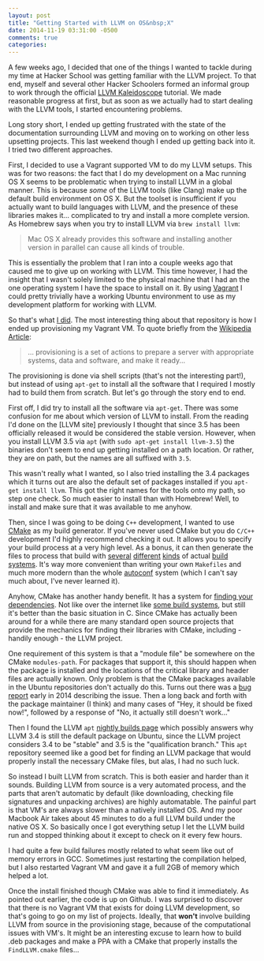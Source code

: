 ```yaml
---
layout: post
title: "Getting Started with LLVM on OS&nbsp;X"
date: 2014-11-19 03:31:00 -0500
comments: true
categories:
---
```


A few weeks ago, I decided that one of the things I wanted to tackle
during my time at Hacker School was getting familiar with the LLVM
project. To that end, myself and several other Hacker Schoolers formed
an informal group to work through the official
[LLVM Kaleidoscope][llvmkal] tutorial. We made reasonable progress at
first, but as soon as we actually had to start dealing with the LLVM
tools, I started encountering problems.

[llvmkal]: http://llvm.org/releases/3.5.0/docs/tutorial/index.html

Long story short, I ended up getting frustrated with the state of the
documentation surrounding LLVM and moving on to working on other less
upsetting projects. This last weekend though I ended up getting back
into it. I tried two different approaches.

<!--more-->


First, I decided to use a Vagrant supported VM to do my LLVM
setups. This was for two reasons: the fact that I do my development on
a Mac running OS X seems to be problematic when trying to install LLVM
in a global manner. This is because *some* of the LLVM tools (like
Clang) make up the default build environment on OS X. But the toolset is
insufficient if you actually want to build languages with LLVM, and
the presence of these libraries makes it... complicated to try and
install a more complete version. As Homebrew says when you try to
install LLVM via `brew install llvm`:

> Mac OS X already provides this software and installing another
> version in parallel can cause all kinds of trouble.

This is essentially the problem that I ran into a couple weeks ago
that caused me to give up on working with LLVM. This time however, I
had the insight that I wasn't solely limited to the physical machine
that I had an the one operating system I have the space to install on
it. By using [Vagrant] I could pretty trivially have a working Ubuntu
environment to use as my development platform for working with LLVM.

[Vagrant]: https://www.vagrantup.com/

So that's what [I did][vagrantllvm]. The most interesting thing about
that repository is how I ended up provisioning my Vagrant
VM. To quote briefly from the [Wikipedia Article][wikiprov]:

> ... provisioning is a set of actions to prepare a server with
> appropriate systems, data and software, and make it ready...

[vagrantllvm]: https://github.com/RadicalZephyr/postfix-llvm
[wikiprov]: https://en.wikipedia.org/wiki/Provisioning#Server_provisioning

The provisioning is done via shell scripts (that's not the interesting
part!), but instead of using `apt-get` to install all the software
that I required I mostly had to build them from scratch. But let's go
through the story end to end.

First off, I did try to install all the software via `apt-get`. There
was some confusion for me about which version of LLVM to install. From
the reading I'd done on the [LLVM site] previously I thought that
since 3.5 has been officially released it would be considered the
stable version. However, when you install LLVM 3.5 via `apt` (with
`sudo apt-get install llvm-3.5`) the binaries don't seem to end up
getting installed on a path location. Or rather, they are on path, but
the names are all suffixed with `3.5`.

[LLVM]: http://llvm.org/releases

This wasn't really what I wanted, so I also tried installing the 3.4
packages which it turns out are also the default set of packages
installed if you `apt-get install llvm`. This got the right names for
the tools onto my path, so step one check. So much easier to install
than with Homebrew! Well, to install and make sure that it was available
to me anyhow.

Then, since I was going to be doing `C++` development, I wanted to use
[CMake] as my build generator. If you've never used CMake but you do
`C/C++` development I'd highly recommend checking it out. It allows
you to specify your build process at a very high level.  As a bonus,
it can then generate the files to process that build with [several][1]
[different][2] [kinds][3] of actual [build systems][4]. It's way more
convenient than writing your own `Makefiles` and much more modern than
the whole [autoconf] system (which I can't say much about, I've never
learned it).

[CMake]: http://www.cmake.org/
[1]: http://www.gnu.org/software/make/
[2]: https://eclipse.org/
[3]: http://msdn.microsoft.com/en-us/vstudio/aa718325.aspx
[4]: http://www.cmake.org/cmake/help/v3.0/manual/cmake-generators.7.html#id4
[autoconf]: https://www.gnu.org/software/autoconf/

Anyhow, CMake has another handy benefit. It has a system for
[finding your dependencies][findpkg]. Not like over the internet like
[some build systems][maven], but still it's better than the basic
situation in C. Since CMake has actually been around for a while there
are many standard open source projects that provide the mechanics for
finding their libraries with CMake, including - handily enough - the
LLVM project.

[findpkg]: http://www.cmake.org/Wiki/CMake:How_To_Find_Libraries
[maven]: http://stackoverflow.com/questions/1541771/using-maven-for-c-c-projects

One requirement of this system is that a "module file" be somewhere on
the CMake `modules-path`. For packages that support it, this should
happen when the package is installed and the locations of the critical
library and header files are actually known. Only problem is that the
CMake packages available in the Ubuntu repositories don't actually do
this. Turns out there was a [bug report] early in 2014 describing the
issue. Then a long back and forth with the package maintainer (I
think) and many cases of "Hey, it should be fixed now!", followed by a
response of "No, it actually still doesn't work..."

[bug report]: https://bugs.debian.org/cgi-bin/bugreport.cgi?bug=735592

Then I found the LLVM `apt` [nightly builds page][llvmapt] which
possibly answers why LLVM 3.4 is still the default package on Ubuntu,
since the LLVM project considers 3.4 to be "stable" and 3.5 is the
"qualification branch." This `apt` repository seemed like a good bet
for finding an LLVM package that would properly install the necessary
CMake files, but alas, I had no such luck.

[llvmapt]: http://llvm.org/apt/

So instead I built LLVM from scratch. This is both easier and harder
than it sounds. Building LLVM from source is a very automated process,
and the parts that aren't automatic by default (like downloading,
checking file signatures and unpacking archives) are highly
automatable. The painful part is that VM's are always slower than a
natively installed OS. And my poor Macbook Air takes about 45 minutes
to do a full LLVM build under the native OS X. So basically once I got
everything setup I let the LLVM build run and stopped thinking about
it except to check on it every few hours.

I had quite a few build failures mostly related to what seem
like out of memory errors in GCC. Sometimes just restarting the
compilation helped, but I also restarted Vagrant VM and gave it a full
2GB of memory which helped a lot.

Once the install finished though CMake was able to find it
immediately. As pointed out earlier, the code is up on Github. I was
surprised to discover that there is no Vagrant VM that exists for
doing LLVM development, so that's going to go on my list of
projects. Ideally, that **won't** involve building LLVM from source in
the provisioning stage, because of the computational issues with
VM's. It might be an interesting excuse to learn how to build .deb
packages and make a PPA with a CMake that properly installs the
`FindLLVM.cmake` files...
